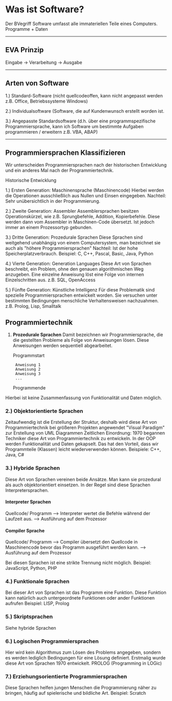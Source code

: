 # Was ist Software?

Der BVegriff Software umfasst alle immateriellen Teile eines Computers. Programme + Daten

---


## EVA Prinzip

Eingabe -> Verarbeitung -> Ausgabe

---

## Arten von Software

1.) Standard-Software (nicht quellcodeoffen, kann nicht angepasst werden z.B. Office, Betriebssysteme Windows)

2.) Individualsoftware (Software, die auf Kundenwunsch erstellt worden ist.

3.) Angepasste Standardsoftware (d.h. über eine programmspezifische Programmiersprache, kann ich Software um bestimmte Aufgaben programmieren / erweitern z.B. VBA, ABAP)

---

## Programmiersprachen Klassifizieren

Wir unterscheiden Programmiersprachen nach der historischen Entwicklung und ein anderes Mal nach der Programmiertechnik.

Historische Entwicklung

1.) Ersten Generation: Maschinensprache (Maschinencode)
Hierbei werden die Operationen ausschließlich aus Nullen und Einsen eingegeben.
Nachteil: Sehr unübersichtlich in der Programmierung.

2.) Zweite Generation: Assembler
Assemblersprachen besitzen Operationskürzel, wie z.B. Sprungbefehle, Addition, Kopierbefehle.
Diese werden dann vom Assembler in Maschinen-Code übersetzt.  Ist jedoch immer an einem Prozessortyp gebunden.

3.) Dritte Generation: Prozedurale Sprachen
Diese Sprachen sind weitgehend unabhängig von einem Computersystem, man bezeichnet sie auch als "höhere Programmiersprachen"
Nachteil: Ist der hohe Speicherplatzverbrauch.
Beispiel: C, C++, Pascal, Basic, Java, Python

4.) Vierte Generation: Generation Languages
Diese Art von Sprachen beschreibt, ein Problem, ohne den genauen algorithmischen Weg anzugeben.
Eine einzelne Anweisung löst eine Folge von internen Einzelschritten aus.
z.B. SQL, OpenAccess

5.) Fünfte Generation: Künstliche Intelligenz
Für diese Problematik sind spezielle Programmiersprachen entwickelt worden. Sie versuchen unter bestimmten Bedingungen menschliche Verhaltensweisen nachzuahmen.
z.B. Prolog, Lisp, Smalltalk


## Programmiertechnik
1. **Prozedurale Sprachen**
Damit bezeichnen wir Programmiersprache, die die gestellten Probleme als Folge von Anweisungen lösen.
Diese Anweisungen werden sequentiell abgearbeitet.

    Programmstart

        Anweisung 1
        Anweisung 2
        Anweisung 3
        ...
    Programmende

Hierbei ist keine Zusammenfassung von Funktionalität und Daten möglich.

### 2.) Objektorientierte Sprachen
Zeitaufwendig ist die Erstellung der Struktur, deshalb wird diese Art von Programmiertechnik bei größeren Projekten angewendet
"Visual Paradigm" zur Erstellung von UML Diagrammen
Zeitlichen Einordnung: 1970 begannen Techniker diese Art von Programmiertechnik zu entwickeln.
In der OOP werden Funktionalität und Daten gekapselt. Das hat den Vorteil, dass wir Programmteile (Klassen) leicht wiederverwenden können.
Beispiele: C++, Java, C#

### 3.) Hybride Sprachen
Diese Art von Sprachen vereinen beide Ansätze. Man kann sie prozedural als auch objektorientiert einsetzen.
In der Regel sind diese Sprachen Interpretersprachen.

#### Interpreter Sprachen
Quellcode/ Programm --> Interpreter wertet die Befehle während der Laufzeit aus. --> Ausführung auf dem Prozessor

#### Compiler Sprache
Quellcode/ Programm --> Compiler übersetzt den Quellcode in Maschinencode bevor das Programm ausgeführt werden kann. --> Ausführung auf dem Prozessor

Bei diesen Sprachen ist eine strikte Trennung nicht möglich.
Beispiel: JavaScript, Python, PHP

### 4.) Funktionale Sprachen
Bei dieser Art von Sprachen ist das Programm eine Funktion.
Diese Funktion kann natürlich auch untergeordnete Funktionen oder ander Funktionen aufrufen
Beispiel: LISP, Prolog

### 5.) Skriptsprachen
Siehe hybride Sprachen

### 6.) Logischen Programmiersprachen
Hier wird kein Algorithmus zum Lösen des Problems angegeben, sondern es werden lediglich Bedingungen für eine Lösung definiert.
Erstmalig wurde diese Art von Sprachen 1970 entwickelt.
PROLOG (Programming in LOGic)

### 7.) Erziehungsorientierte Programmiersprachen
Diese Sprachen helfen jungen Menschen die Programmierung näher zu bringen,
häufig auf spielerische und bildliche Art.
Beispiel: Scratch